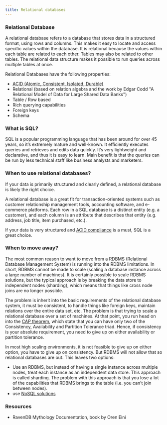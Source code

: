 ```yaml
---
title: Relational databases
---
```


### Relational Database

A relational database refers to a database that stores data in a structured format, using rows and columns. This makes it easy to locate and access specific values within the database. It is relational because the values within each table are related to each other. Tables may also be related to other tables. The relational data structure makes it possible to run queries across multiple tables at once.

Relational Databases have the following properties:

- [ACID (Atomic, Consistent, Isolated, Durable)](ACID)
- Relational (based on relation algebra and the work by Edgar Codd "A Relational Model of Data for Large Shared Data Banks")
- Table / Row based
- Rich querying capabilities
- Foreign keys
- Schema

### What is SQL?

SQL is a popular programming language that has been around for over 45 years, so it’s extremely mature and well-known. It efficiently executes queries and retrieves and edits data quickly. It’s very lightweight and declarative, and thus it is easy to learn. Main benefit is that the queries can be run by less technical staff like business analysts and marketers.

### When to use relational databases?

If your data is primarily structured and clearly defined, a relational database is likely the right choice.

A relational database is a great fit for transaction-oriented systems such as customer relationship management tools, accounting software, and e-commerce platforms. Each row in a SQL database is a distinct entity (e.g. a customer), and each column is an attribute that describes that entity (e.g. address, job title, item purchased, etc.).

If your data is very structured and [ACID compliance](ACID) is a must, SQL is a great choice.

### When to move away?

The most common reason to want to move from a RDBMS (Relational Database Management System) is running into the RDBMS limitations. In short, RDBMS cannot be made to scale (scaling a database instance across a large number of machines). It is certainly possible to scale RDBMS solutions, but the typical approach is by breaking the data store to independent nodes (sharding), which means that things like cross node joins are no longer possible.

The problem is inherit into the basic requirements of the relational database system, it must be consistent, to handle things like foreign keys, maintain relations over the entire data set, etc. The problem is that trying to scale a relational database over a set of machines. At that point, you run head on into the [CAP theorem](../Theory/CAP-Theorem), which state that you can have only two of the Consistency, Availability and Partition Tolerance triad. Hence, if consistency is your absolute requirement, you need to give up on either availability or partition tolerance.

In most high scaling environments, it is not feasible to give up on either option, you have to give up on consistency. But RDBMS will not allow that so relational databases are out. This leaves two options:

- Use an RDBMS, but instead of having a single instance across multiple nodes, treat each instance as an independent data store. This approach is called sharding. The problem with this approach is that you lose a lot of the capabilities that RDBMS brings to the table (i.e. you can’t join between nodes).
- use [NoSQL solutions](../NoSQL%20databases/NoSQL)

### Resources

- RavenDB Mythology Documentation, book by Oren Eini
